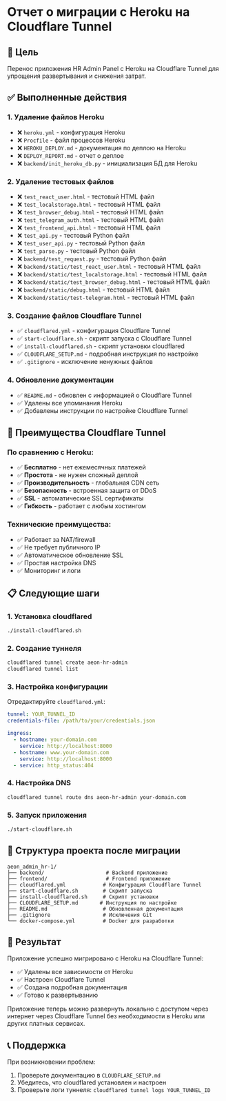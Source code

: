 # Отчет о миграции с Heroku на Cloudflare Tunnel

## 🎯 Цель
Перенос приложения HR Admin Panel с Heroku на Cloudflare Tunnel для упрощения развертывания и снижения затрат.

## ✅ Выполненные действия

### 1. Удаление файлов Heroku
- ❌ `heroku.yml` - конфигурация Heroku
- ❌ `Procfile` - файл процессов Heroku
- ❌ `HEROKU_DEPLOY.md` - документация по деплою на Heroku
- ❌ `DEPLOY_REPORT.md` - отчет о деплое
- ❌ `backend/init_heroku_db.py` - инициализация БД для Heroku

### 2. Удаление тестовых файлов
- ❌ `test_react_user.html` - тестовый HTML файл
- ❌ `test_localstorage.html` - тестовый HTML файл
- ❌ `test_browser_debug.html` - тестовый HTML файл
- ❌ `test_telegram_auth.html` - тестовый HTML файл
- ❌ `test_frontend_api.html` - тестовый HTML файл
- ❌ `test_api.py` - тестовый Python файл
- ❌ `test_user_api.py` - тестовый Python файл
- ❌ `test_parse.py` - тестовый Python файл
- ❌ `backend/test_request.py` - тестовый Python файл
- ❌ `backend/static/test_react_user.html` - тестовый HTML файл
- ❌ `backend/static/test_localstorage.html` - тестовый HTML файл
- ❌ `backend/static/test_browser_debug.html` - тестовый HTML файл
- ❌ `backend/static/debug.html` - тестовый HTML файл
- ❌ `backend/static/test-telegram.html` - тестовый HTML файл

### 3. Создание файлов Cloudflare Tunnel
- ✅ `cloudflared.yml` - конфигурация Cloudflare Tunnel
- ✅ `start-cloudflare.sh` - скрипт запуска с Cloudflare Tunnel
- ✅ `install-cloudflared.sh` - скрипт установки cloudflared
- ✅ `CLOUDFLARE_SETUP.md` - подробная инструкция по настройке
- ✅ `.gitignore` - исключение ненужных файлов

### 4. Обновление документации
- ✅ `README.md` - обновлен с информацией о Cloudflare Tunnel
- ✅ Удалены все упоминания Heroku
- ✅ Добавлены инструкции по настройке Cloudflare Tunnel

## 🚀 Преимущества Cloudflare Tunnel

### По сравнению с Heroku:
- ✅ **Бесплатно** - нет ежемесячных платежей
- ✅ **Простота** - не нужен сложный деплой
- ✅ **Производительность** - глобальная CDN сеть
- ✅ **Безопасность** - встроенная защита от DDoS
- ✅ **SSL** - автоматические SSL сертификаты
- ✅ **Гибкость** - работает с любым хостингом

### Технические преимущества:
- ✅ Работает за NAT/firewall
- ✅ Не требует публичного IP
- ✅ Автоматическое обновление SSL
- ✅ Простая настройка DNS
- ✅ Мониторинг и логи

## 📋 Следующие шаги

### 1. Установка cloudflared
```bash
./install-cloudflared.sh
```

### 2. Создание туннеля
```bash
cloudflared tunnel create aeon-hr-admin
cloudflared tunnel list
```

### 3. Настройка конфигурации
Отредактируйте `cloudflared.yml`:
```yaml
tunnel: YOUR_TUNNEL_ID
credentials-file: /path/to/your/credentials.json

ingress:
  - hostname: your-domain.com
    service: http://localhost:8000
  - hostname: www.your-domain.com
    service: http://localhost:8000
  - service: http_status:404
```

### 4. Настройка DNS
```bash
cloudflared tunnel route dns aeon-hr-admin your-domain.com
```

### 5. Запуск приложения
```bash
./start-cloudflare.sh
```

## 🔧 Структура проекта после миграции

```
aeon_admin_hr-1/
├── backend/                    # Backend приложение
├── frontend/                   # Frontend приложение
├── cloudflared.yml            # Конфигурация Cloudflare Tunnel
├── start-cloudflare.sh        # Скрипт запуска
├── install-cloudflared.sh     # Скрипт установки
├── CLOUDFLARE_SETUP.md       # Инструкция по настройке
├── README.md                  # Обновленная документация
├── .gitignore                 # Исключения Git
└── docker-compose.yml         # Docker для разработки
```

## 🎉 Результат

Приложение успешно мигрировано с Heroku на Cloudflare Tunnel:

- ✅ Удалены все зависимости от Heroku
- ✅ Настроен Cloudflare Tunnel
- ✅ Создана подробная документация
- ✅ Готово к развертыванию

Приложение теперь можно развернуть локально с доступом через интернет через Cloudflare Tunnel без необходимости в Heroku или других платных сервисах.

## 📞 Поддержка

При возникновении проблем:
1. Проверьте документацию в `CLOUDFLARE_SETUP.md`
2. Убедитесь, что cloudflared установлен и настроен
3. Проверьте логи туннеля: `cloudflared tunnel logs YOUR_TUNNEL_ID` 